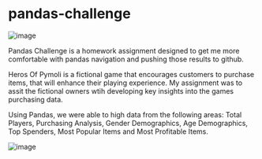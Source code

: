 #                                             pandas-challenge

![image](https://user-images.githubusercontent.com/79013025/113492507-092e4f80-9495-11eb-9918-8cabe386b10c.png)

Pandas Challenge is a homework assignment designed to get me more comfortable with pandas navigation and pushing those results to github.

Heros Of Pymoli is a fictional game that encourages customers to purchase items, that will enhance their playing experience.  My assignment was to assit the fictional owners wtih developing key insights into the games purchasing data.

Using Pandas, we were able to high data from the following areas:  Total Players, Purchasing Analysis, Gender Demographics, Age Demographics, Top Spenders, Most Popular Items and Most Profitable Items.

![image](https://user-images.githubusercontent.com/79013025/113492677-6c6cb180-9496-11eb-91bd-d52e42ed3b79.png)

